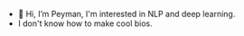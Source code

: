 - 👋 Hi, I’m Peyman, I'm interested in NLP and deep learning.
- I don't know how to make cool bios.

<!---
kiasar/kiasar is a ✨ special ✨ repository because its `README.md` (this file) appears on your GitHub profile.
You can click the Preview link to take a look at your changes.
--->
